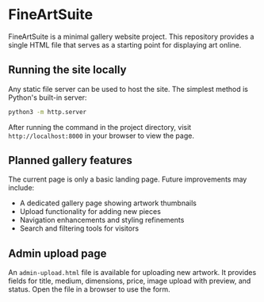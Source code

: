 # FineArtSuite

FineArtSuite is a minimal gallery website project. This repository provides a single HTML file that serves as a starting point for displaying art online.

## Running the site locally

Any static file server can be used to host the site. The simplest method is Python's built-in server:

```bash
python3 -m http.server
```

After running the command in the project directory, visit `http://localhost:8000` in your browser to view the page.

## Planned gallery features

The current page is only a basic landing page. Future improvements may include:

- A dedicated gallery page showing artwork thumbnails
- Upload functionality for adding new pieces
- Navigation enhancements and styling refinements
- Search and filtering tools for visitors

## Admin upload page

An `admin-upload.html` file is available for uploading new artwork. It provides fields for title, medium, dimensions, price, image upload with preview, and status. Open the file in a browser to use the form.
